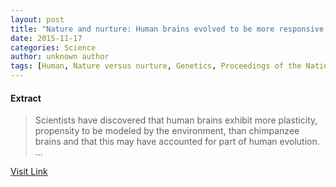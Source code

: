 ```yaml
---
layout: post
title: "Nature and nurture: Human brains evolved to be more responsive to environmental influences"
date: 2015-11-17
categories: Science
author: unknown author
tags: [Human, Nature versus nurture, Genetics, Proceedings of the National Academy of Sciences of the United States of America, Chimpanzee, Evolution, Brain, Psychology, Psychological concepts, Science, Neuroscience, Biology]
---
```





#### Extract
>Scientists have discovered that human brains exhibit more plasticity, propensity to be modeled by the environment, than chimpanzee brains and that this may have accounted for part of human evolution. ...



[Visit Link](http://www.sciencedaily.com/releases/2015/11/151116181023.htm)


